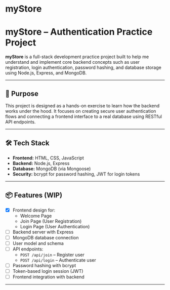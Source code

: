 # myStore
# myStore – Authentication Practice Project

**myStore** is a full-stack development practice project built to help me understand and implement core backend concepts such as user registration, login authentication, password hashing, and database storage using Node.js, Express, and MongoDB.

---

## 🚀 Purpose

This project is designed as a hands-on exercise to learn how the backend works under the hood. It focuses on creating secure user authentication flows and connecting a frontend interface to a real database using RESTful API endpoints.

---

## 🛠️ Tech Stack

- **Frontend:** HTML, CSS, JavaScript
- **Backend:** Node.js, Express
- **Database:** MongoDB (via Mongoose)
- **Security:** bcrypt for password hashing, JWT for login tokens

---

## 📦 Features (WIP)

- [x] Frontend design for:
  - Welcome Page
  - Join Page (User Registration)
  - Login Page (User Authentication)
- [ ] Backend server with Express
- [ ] MongoDB database connection
- [ ] User model and schema
- [ ] API endpoints:
  - `POST /api/join` – Register user
  - `POST /api/login` – Authenticate user
- [ ] Password hashing with bcrypt
- [ ] Token-based login session (JWT)
- [ ] Frontend integration with backend

---


